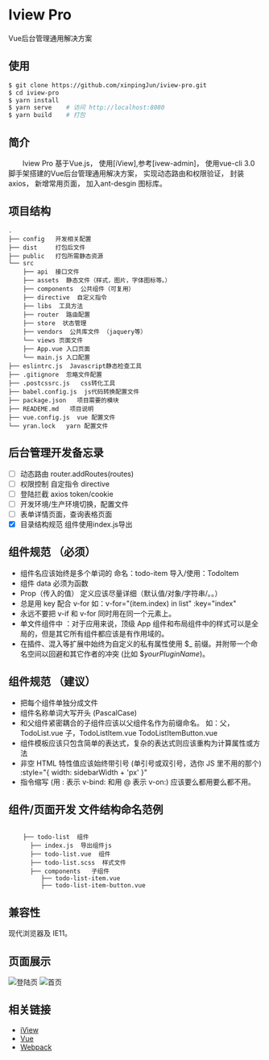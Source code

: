 
# Iview Pro
 Vue后台管理通用解决方案
## 使用
```bash
$ git clone https://github.com/xinpingJun/iview-pro.git
$ cd iview-pro
$ yarn install
$ yarn serve    # 访问 http://localhost:8080
$ yarn build    # 打包  

```

## 简介
&emsp;&emsp;Iview Pro
  基于Vue.js，
  使用[iView],参考[ivew-admin]，
  使用vue-cli 3.0 脚手架搭建的Vue后台管理通用解决方案，
  实现动态路由和权限验证，
  封装axios，
  新增常用页面，
  加入ant-desgin 图标库。

## 项目结构
```shell
.
├── config   开发相关配置
├── dist     打包后文件
├── public   打包所需静态资源
└── src
    ├── api  接口文件
    ├── assets  静态文件（样式，图片，字体图标等。）
    ├── components  公共组件（可复用）
    ├── directive  自定义指令
    ├── libs  工具方法
    ├── router  路由配置
    ├── store  状态管理
    ├── vendors  公共库文件 （jaquery等）
    └── views 页面文件
    ├── App.vue 入口页面
    └── main.js 入口配置
├── eslintrc.js  Javascript静态检查工具
├── .gitignore  忽略文件配置
├── .postcssrc.js   css转化工具
├── babel.config.js  js代码转换配置文件
├── package.json   项目需要的模块
├── READEME.md   项目说明
├── vue.config.js  vue 配置文件
└── yran.lock   yarn 配置文件

```


##  后台管理开发备忘录
- [ ]   动态路由  router.addRoutes(routes)
- [ ]   权限控制  自定指令 directive
- [ ]   登陆拦截  axios  token/cookie
- [ ]   开发环境/生产环境切换，配置文件
- [ ]   表单详情页面，查询表格页面
- [x]   目录结构规范 组件使用index.js导出

## 组件规范 （必须）
  - 组件名应该始终是多个单词的  命名：todo-item  导入/使用：TodoItem  
  - 组件 data 必须为函数
  - Prop（传入的值） 定义应该尽量详细（默认值/对象/字符串/。。）
  - 总是用 key 配合 v-for  如：v-for="(item.index) in list"  :key="index"
  - 永远不要把 v-if 和 v-for 同时用在同一个元素上。
  - 单文件组件中 ：对于应用来说，顶级 App 组件和布局组件中的样式可以是全局的，但是其它所有组件都应该是有作用域的。
  - 在插件、混入等扩展中始终为自定义的私有属性使用 $_ 前缀。并附带一个命名空间以回避和其它作者的冲突 (比如 $_yourPluginName_)。

## 组件规范 （建议）
  - 把每个组件单独分成文件
  - 组件名称单词大写开头 (PascalCase)
  - 和父组件紧密耦合的子组件应该以父组件名作为前缀命名。 如：父，TodoList.vue  子，TodoListItem.vue TodoListItemButton.vue
  - 组件模板应该只包含简单的表达式，复杂的表达式则应该重构为计算属性或方法
  - 非空 HTML 特性值应该始终带引号 (单引号或双引号，选你 JS 里不用的那个) :style="{ width: sidebarWidth + 'px' }"
  - 指令缩写 (用 : 表示 v-bind: 和用 @ 表示 v-on:) 应该要么都用要么都不用。

## 组件/页面开发 文件结构命名范例

 ```shell
 
     ├── todo-list  组件
       ├── index.js  导出组件js
       ├── todo-list.vue  组件
       ├── todo-list.scss  样式文件
       ├── components   子组件
          ├── todo-list-item.vue
          ├── todo-list-item-button.vue

 ```

## 兼容性

现代浏览器及 IE11。

## 页面展示
![登陆页](https://github.com/xinpingJun/iview-pro/blob/master/static/image2.png)
![首页](https://github.com/xinpingJun/iview-pro/blob/master/static/image.png)

## 相关链接
- [iView](https://github.com/iview/iview)
- [Vue](https://github.com/vuejs/vue)
- [Webpack](https://github.com/webpack/webpack)
